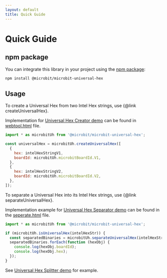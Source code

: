 ```yaml
---
layout: default
title: Quick Guide
---
```


# Quick Guide

## npm package

You can integrate this library in your project using the [npm package](https://www.npmjs.com/package/@microbit/microbit-universal-hex):

```bash
npm install @microbit/microbit-universal-hex
```

## Usage

To create a Universal Hex from two Intel Hex strings, use {@link createUniversalHex}.

Implementation for [Universal Hex Creator demo](./examples/webtool.html) can be found in [webtool.html](https://github.com/microbit-foundation/microbit-universal-hex/blob/main/docs/examples/webtool.html) file.

```js
import * as microbitUh from '@microbit/microbit-universal-hex';

const universalHex = microbitUh.createUniversalHex([
  {
    hex: intelHexStringV1,
    boardId: microbitUh.microbitBoardId.V1,
  },
  {
    hex: intelHexStringV2,
    boardId: microbitUh.microbitBoardId.V2,
  },
]);
```

To separate a Universal Hex into its Intel Hex strings, use {@link separateUniversalHex}.

Implementation example for [Universal Hex Separator demo](./examples/separate.html) can be found in the [seperate.html](https://github.com/microbit-foundation/microbit-universal-hex/blob/main/docs/examples/separate.html) file.

```js
import * as microbitUh from '@microbit/microbit-universal-hex';

if (microbitUh.isUniversalHex(intelHexStr)) {
  const separatedBinaries = microbitUh.separateUniversalHex(intelHexStr);
  separatedBinaries.forEach(function (hexObj) {
    console.log(hexObj.boardId);
    console.log(hexObj.hex);
  });
}
```

See [Universal Hex Splitter demo](./examples/separate.html) for example.
